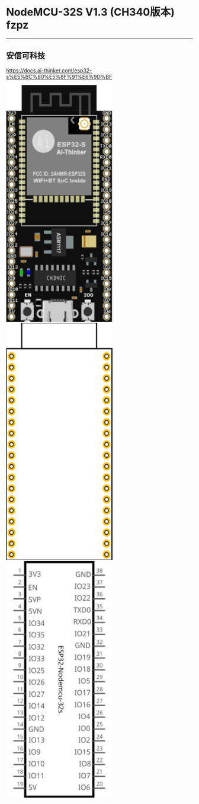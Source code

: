 # NodeMCU-32S V1.3 (CH340版本) fzpz
***
## 安信可科技
https://docs.ai-thinker.com/esp32-s%E5%BC%80%E5%8F%91%E6%9D%BF


<img src="./ESP32_Nodemcu_32s_breadboard.svg" alt="" width="287" height="639" title="">

<img src="./ESP32_Nodemcu_32s_pcb.svg" alt="" width="287" height="639" title="">

<img src="./ESP32_Nodemcu_32s_schematic.svg" alt="" width="287" height="639" title="">
